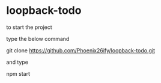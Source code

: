 # loopback-todo
to start the project 

type the below command

git clone https://github.com/Phoenix26ify/loopback-todo.git

and type

npm start
